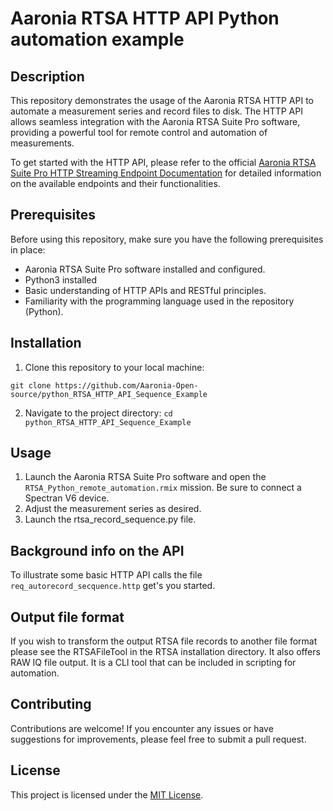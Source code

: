 # Aaronia RTSA HTTP API Python automation example

## Description

This repository demonstrates the usage of the Aaronia RTSA HTTP API to automate a measurement series and record files to disk. The HTTP API allows seamless integration with the Aaronia RTSA Suite Pro software, providing a powerful tool for remote control and automation of measurements.

To get started with the HTTP API, please refer to the official [Aaronia RTSA Suite Pro HTTP Streaming Endpoint Documentation](https://v6-forum.aaronia.de/forum/topic/rtsa-suite-pro-http-streaming/) for detailed information on the available endpoints and their functionalities.

## Prerequisites

Before using this repository, make sure you have the following prerequisites in place:

- Aaronia RTSA Suite Pro software installed and configured.
- Python3 installed
- Basic understanding of HTTP APIs and RESTful principles.
- Familiarity with the programming language used in the repository (Python).

## Installation

1. Clone this repository to your local machine:

`git clone https://github.com/Aaronia-Open-source/python_RTSA_HTTP_API_Sequence_Example`

2. Navigate to the project directory:
`cd python_RTSA_HTTP_API_Sequence_Example`

## Usage

1. Launch the Aaronia RTSA Suite Pro software and open the `RTSA_Python_remote_automation.rmix` mission. Be sure to connect a Spectran V6 device.
2. Adjust the measurement series as desired.
3. Launch the rtsa_record_sequence.py file.

## Background info on the API

To illustrate some basic HTTP API calls the file `req_autorecord_secquence.http` get's you started.

## Output file format
If you wish to transform the output RTSA file records to another file format please see the RTSAFileTool in the RTSA installation directory. It also offers RAW IQ file output. It is a CLI tool that can be included in scripting for automation.


## Contributing

Contributions are welcome! If you encounter any issues or have suggestions for improvements, please feel free to submit a pull request.

## License

This project is licensed under the [MIT License](LICENSE).

